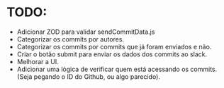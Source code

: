 # TODO:
- Adicionar ZOD para validar sendCommitData.js
- Categorizar os commits por autores.
- Categorizar os commits por commits que já foram enviados e não.
- Criar o botão submit para enviar os dados dos commits ao slack.
- Melhorar a UI.
- Adicionar uma lógica de verificar quem está acessando os commits. (Seja pegando o ID do Github, ou algo parecido).